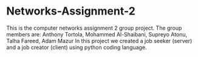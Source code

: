 # Networks-Assignment-2
This is the computer networks assignment 2 group project.
The group members are: Anthony Tortola, Mohammed Al-Shaibani, Supreyo Atonu, Talha Fareed, Adam Mazur
In this project we created a job seeker (server) and a job creator (client) using python coding language.
